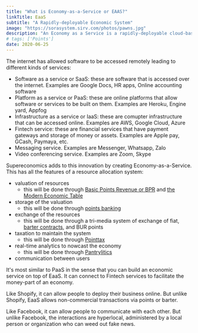 ```yaml
---
title: "What is Economy-as-a-Service or EAAS?"
linkTitle: EaaS
subtitle: "A Rapidly-deployable Economic System"
image: "https://sorasystem.sirv.com/photos/pawns.jpg"
description: "An Economy as a Service is a rapidly-deployable cloud-based economic system"
# tags: ['Points']
date: 2020-06-25
---
```




The internet has allowed software to be accessed remotely leading to different kinds of services:

- Software as a service or SaaS: these are software that is accessed over the internet. Examples are Google Docs, HR apps, Online accounting software
- Platform as a service or PaaS: these are online platforms that allow software or services to be built on them. Examples are Heroku, Engine yard, Appfog 
- Infrastructure as a service or IaaS: these are comupter infrastructure that can be accessed online. Examples are AWS, Google Cloud, Azure
- Fintech service: these are financial services that have payment gateways and storage of money or assets. Examples are Apple pay, GCash, Paymaya, etc. 
- Messaging service. Examples are Messenger, Whatsapp, Zalo 
- Video conferencing service. Examples are Zoom, Skype

Supereconomics adds to this innovation by creating Economy-as-a-Service. This has all the features of a resource allocation system:

- valuation of resources
  - this will be done through [Basic Points Revenue or BPR](https://www.superphysics.org/social/economics/principles/part-1/chapter-03b/) and [the Modern Economic Table](https://www.superphysics.org/social/economics/principles/part-3/chapter-08/) 
- storage of the valuation
  - this will be done through [points banking](/trisactions/banking/) 
- exchange of the resources
  - this will be done through a tri-media system of exchange of fiat, [barter contracts](https://superphysics.org/social/economics/why-business-is-immoral), and BUR points
- taxation to maintain the system
  - this will be done through [Pointtax](https://www.pantrypoints.com/services/tax/)
- real-time analytics to nowcast the economy
  - this will be done through [Pantrylitics](https://www.pantrypoints.com/services/pantrylitics/)
- communication between users


It's most similar to PaaS in the sense that you can build an economic service on top of EaaS. It can connect to Fintech services to facilitate the money-part of an economy. 

Like Shopify, it can allow people to deploy their business online. But unlike Shopify, EaaS allows non-commercial transactions via points or barter. 

Like Facebook, it can allow people to communicate with each other. But unlike Facebook, the interactions are hyperlocal, administered by a local person or organization who can weed out fake news. 

